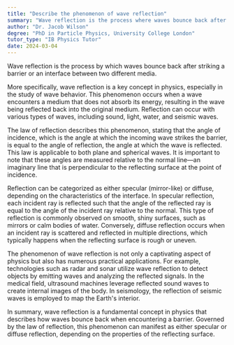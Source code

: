 ```yaml
---
title: "Describe the phenomenon of wave reflection"
summary: "Wave reflection is the process where waves bounce back after hitting a barrier or interface between two media."
author: "Dr. Jacob Wilson"
degree: "PhD in Particle Physics, University College London"
tutor_type: "IB Physics Tutor"
date: 2024-03-04
---
```


Wave reflection is the process by which waves bounce back after striking a barrier or an interface between two different media.

More specifically, wave reflection is a key concept in physics, especially in the study of wave behavior. This phenomenon occurs when a wave encounters a medium that does not absorb its energy, resulting in the wave being reflected back into the original medium. Reflection can occur with various types of waves, including sound, light, water, and seismic waves.

The law of reflection describes this phenomenon, stating that the angle of incidence, which is the angle at which the incoming wave strikes the barrier, is equal to the angle of reflection, the angle at which the wave is reflected. This law is applicable to both plane and spherical waves. It is important to note that these angles are measured relative to the normal line—an imaginary line that is perpendicular to the reflecting surface at the point of incidence.

Reflection can be categorized as either specular (mirror-like) or diffuse, depending on the characteristics of the interface. In specular reflection, each incident ray is reflected such that the angle of the reflected ray is equal to the angle of the incident ray relative to the normal. This type of reflection is commonly observed on smooth, shiny surfaces, such as mirrors or calm bodies of water. Conversely, diffuse reflection occurs when an incident ray is scattered and reflected in multiple directions, which typically happens when the reflecting surface is rough or uneven.

The phenomenon of wave reflection is not only a captivating aspect of physics but also has numerous practical applications. For example, technologies such as radar and sonar utilize wave reflection to detect objects by emitting waves and analyzing the reflected signals. In the medical field, ultrasound machines leverage reflected sound waves to create internal images of the body. In seismology, the reflection of seismic waves is employed to map the Earth's interior.

In summary, wave reflection is a fundamental concept in physics that describes how waves bounce back when encountering a barrier. Governed by the law of reflection, this phenomenon can manifest as either specular or diffuse reflection, depending on the properties of the reflecting surface.
    